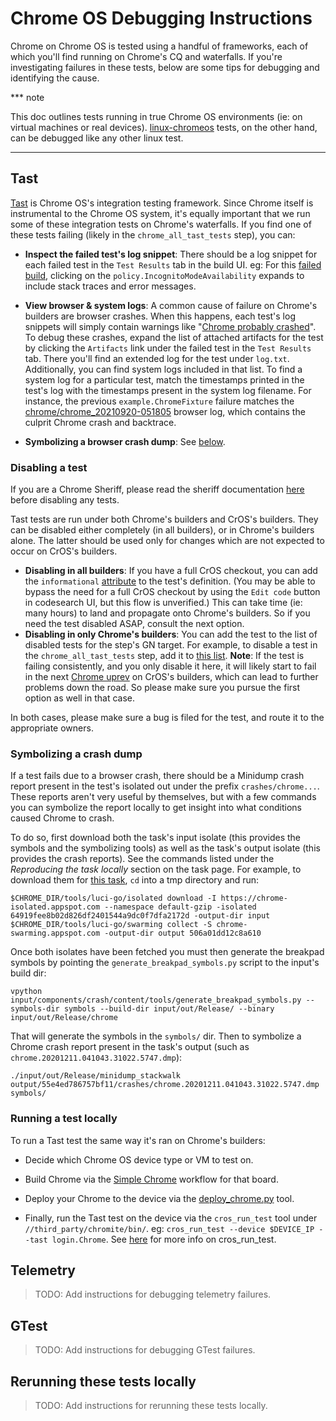 # Chrome OS Debugging Instructions
Chrome on Chrome OS is tested using a handful of frameworks, each of which
you'll find running on Chrome's CQ and waterfalls. If you're investigating
failures in these tests, below are some tips for debugging and identifying the
cause.

*** note

This doc outlines tests running in true Chrome OS environments (ie: on virtual
machines or real devices). [linux-chromeos] tests, on the other hand, can be
debugged like any other linux test.
***

## Tast

[Tast] is Chrome OS's integration testing framework. Since Chrome itself is
instrumental to the Chrome OS system, it's equally important that we run some
of these integration tests on Chrome's waterfalls. If you find one of these
tests failing (likely in the `chrome_all_tast_tests` step), you can:

- **Inspect the failed test's log snippet**: There should be a log snippet for
each failed test in the `Test Results` tab in the build UI. eg: For this
[failed build], clicking on the `policy.IncognitoModeAvailability` expands to
include stack traces and error messages.

- **View browser & system logs**: A common cause of failure on Chrome's builders
are browser crashes. When this happens, each test's log snippets will simply
contain warnings like "[Chrome probably crashed]". To debug these crashes,
expand the list of attached artifacts for the test by clicking the `Artifacts`
link under the failed test in the `Test Results` tab. There you'll find an
extended log for the test under `log.txt`. Additionally, you can find system
logs included in that list. To find a system log for a particular test, match
the timestamps printed in the test's log with the timestamps present in the
system log filename. For instance, the previous `example.ChromeFixture` failure
matches the [chrome/chrome_20210920-051805] browser log, which contains the
culprit Chrome crash and backtrace.

- **Symbolizing a browser crash dump**: See [below](#symbolizing-a-crash-dump).

### Disabling a test

If you are a Chrome Sheriff, please read the sheriff documentation
[here](http://go/chrome-sheriff-tast) before disabling any tests.

Tast tests are run under both Chrome's builders and CrOS's builders. They can be
disabled either completely (in all builders), or in Chrome's builders alone. The
latter should be used only for changes which are not expected to occur on CrOS's
builders.

- **Disabling in all builders**: If you have a full CrOS checkout, you can add
the `informational` [attribute] to the test's definition. (You may be able to
bypass the need for a full CrOS checkout by using the `Edit code` button in
codesearch UI, but this flow is unverified.) This can take time (ie: many hours)
to land and propagate onto Chrome's builders. So if you need the test disabled
ASAP, consult the next option.
- **Disabling in only Chrome's builders**: You can add the test to the list of
disabled tests for the step's GN target. For example, to disable a test in the
`chrome_all_tast_tests` step, add it to [this list]. **Note**: If the test is
failing consistently, and you only disable it here, it will likely start to fail
in the next [Chrome uprev] on CrOS's builders, which can lead to further
problems down the road. So please make sure you pursue the first option as well
in that case.

In both cases, please make sure a bug is filed for the test, and route it to
the appropriate owners.

### Symbolizing a crash dump

If a test fails due to a browser crash, there should be a Minidump crash report
present in the test's isolated out under the prefix `crashes/chrome...`. These
reports aren't very useful by themselves, but with a few commands you can
symbolize the report locally to get insight into what conditions caused Chrome
to crash.

To do so, first download both the task's input isolate (this provides the
symbols and the symbolizing tools) as well as the task's output isolate (this
provides the crash reports). See the commands listed under the *Reproducing the
task locally* section on the task page. For example, to download them for
[this task](https://chrome-swarming.appspot.com/task?id=506a01dd12c8a610), `cd`
into a tmp directory and run:
```
$CHROME_DIR/tools/luci-go/isolated download -I https://chrome-isolated.appspot.com --namespace default-gzip -isolated 64919fee8b02d826df2401544a9dc0f7dfa2172d -output-dir input
$CHROME_DIR/tools/luci-go/swarming collect -S chrome-swarming.appspot.com -output-dir output 506a01dd12c8a610
```

Once both isolates have been fetched you must then generate the breakpad
symbols by pointing the `generate_breakpad_symbols.py` script to the input's
build dir:
```
vpython input/components/crash/content/tools/generate_breakpad_symbols.py --symbols-dir symbols --build-dir input/out/Release/ --binary input/out/Release/chrome
```

That will generate the symbols in the `symbols/` dir. Then to symbolize a Chrome
crash report present in the task's output (such as
`chrome.20201211.041043.31022.5747.dmp`):
```
./input/out/Release/minidump_stackwalk output/55e4ed786757bf11/crashes/chrome.20201211.041043.31022.5747.dmp symbols/
```


### Running a test locally

To run a Tast test the same way it's ran on Chrome's builders:

- Decide which Chrome OS device type or VM to test on.

- Build Chrome via the [Simple Chrome] workflow for that board.

- Deploy your Chrome to the device via the [deploy_chrome.py] tool.

- Finally, run the Tast test on the device via the `cros_run_test` tool under
  `//third_party/chromite/bin/`. eg:
  `cros_run_test --device $DEVICE_IP --tast login.Chrome`. See [here] for more
  info on cros_run_test.

## Telemetry

>TODO: Add instructions for debugging telemetry failures.

## GTest

>TODO: Add instructions for debugging GTest failures.

## Rerunning these tests locally

>TODO: Add instructions for rerunning these tests locally.


[linux-chromeos]: https://chromium.googlesource.com/chromium/src/+/HEAD/docs/chromeos_build_instructions.md
[Tast]: https://chromium.googlesource.com/chromiumos/platform/tast/+/HEAD/README.md
[failed build]: https://ci.chromium.org/ui/p/chromium/builders/ci/chromeos-kevin-rel/37300/test-results
[Chrome probably crashed]: https://luci-milo.appspot.com/ui/inv/build-8835572137562508161/test-results?q=example.ChromeFixture
[chrome/chrome_20210920-051805]: https://luci-milo.appspot.com/ui/artifact/raw/invocations/task-chromium-swarm.appspot.com-561bed66572a9411/artifacts/chrome%2Fchrome_20210920-051805
[attribute]: https://chromium.googlesource.com/chromiumos/platform/tast/+/HEAD/docs/test_attributes.md
[this list]: https://codesearch.chromium.org/chromium/src/chromeos/tast_control.gni
[Chrome uprev]: https://chromium.googlesource.com/chromiumos/docs/+/HEAD/chrome_commit_pipeline.md#the-chrome-os-commit-pipeline-for-chrome-changes
[Simple Chrome]: https://chromium.googlesource.com/chromiumos/docs/+/HEAD/simple_chrome_workflow.md
[deploy_chrome.py]: https://chromium.googlesource.com/chromiumos/docs/+/HEAD/simple_chrome_workflow.md#Deploying-Chrome-to-the-device
[here]: https://chromium.googlesource.com/chromiumos/docs/+/HEAD/cros_vm.md#in-simple-chrome
